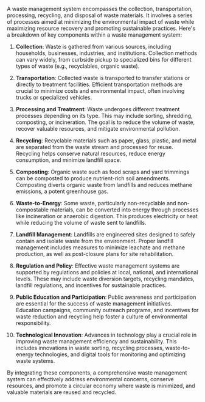 A waste management system encompasses the collection, transportation, processing, recycling, and disposal of waste materials. It involves a series of processes aimed at minimizing the environmental impact of waste while maximizing resource recovery and promoting sustainable practices. Here's a breakdown of key components within a waste management system:

1. **Collection**: Waste is gathered from various sources, including households, businesses, industries, and institutions. Collection methods can vary widely, from curbside pickup to specialized bins for different types of waste (e.g., recyclables, organic waste).

2. **Transportation**: Collected waste is transported to transfer stations or directly to treatment facilities. Efficient transportation methods are crucial to minimize costs and environmental impact, often involving trucks or specialized vehicles.

3. **Processing and Treatment**: Waste undergoes different treatment processes depending on its type. This may include sorting, shredding, composting, or incineration. The goal is to reduce the volume of waste, recover valuable resources, and mitigate environmental pollution.

4. **Recycling**: Recyclable materials such as paper, glass, plastic, and metal are separated from the waste stream and processed for reuse. Recycling helps conserve natural resources, reduce energy consumption, and minimize landfill space.

5. **Composting**: Organic waste such as food scraps and yard trimmings can be composted to produce nutrient-rich soil amendments. Composting diverts organic waste from landfills and reduces methane emissions, a potent greenhouse gas.

6. **Waste-to-Energy**: Some waste, particularly non-recyclable and non-compostable materials, can be converted into energy through processes like incineration or anaerobic digestion. This produces electricity or heat while reducing the volume of waste sent to landfills.

7. **Landfill Management**: Landfills are engineered sites designed to safely contain and isolate waste from the environment. Proper landfill management includes measures to minimize leachate and methane production, as well as post-closure plans for site rehabilitation.

8. **Regulation and Policy**: Effective waste management systems are supported by regulations and policies at local, national, and international levels. These may include waste diversion targets, recycling mandates, landfill regulations, and incentives for sustainable practices.

9. **Public Education and Participation**: Public awareness and participation are essential for the success of waste management initiatives. Education campaigns, community outreach programs, and incentives for waste reduction and recycling help foster a culture of environmental responsibility.

10. **Technological Innovation**: Advances in technology play a crucial role in improving waste management efficiency and sustainability. This includes innovations in waste sorting, recycling processes, waste-to-energy technologies, and digital tools for monitoring and optimizing waste systems.

By integrating these components, a comprehensive waste management system can effectively address environmental concerns, conserve resources, and promote a circular economy where waste is minimized, and valuable materials are reused and recycled.
